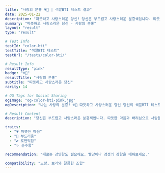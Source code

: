 ```yaml
---
title: "사랑의 분홍 💗🌸 | 색깔BTI 테스트 결과"
date: 2025-01-22
description: "따뜻하고 사랑스러운 당신! 당신은 부드럽고 사랑스러운 분홍색입니다. 따뜻한 마음과 배려심으로 사람들을 감동시키며, 로맨틱하고 감성적이에요. 순수하고 아름다운 영혼을 가졌습니다...."
summary: "따뜻하고 사랑스러운 당신 - 사랑의 분홍"
layout: "result"
type: "result"

# Test Info
testId: "color-bti"
testTitle: "색깔BTI 테스트"
testUrl: "/tests/color-bti/"

# Result Info
resultType: "pink"
badge: "💗🌸"
resultTitle: "사랑의 분홍"
subtitle: "따뜻하고 사랑스러운 당신"
rarity: 14

# OG Tags for Social Sharing
ogImage: "og-color-bti-pink.jpg"
ogDescription: "나는 사랑의 분홍! 💗🌸 따뜻하고 사랑스러운 당신 당신의 색깔BTI 테스트 결과는?"

# Result Content
description: "당신은 부드럽고 사랑스러운 분홍색입니다. 따뜻한 마음과 배려심으로 사람들을 감동시키며, 로맨틱하고 감성적이에요. 순수하고 아름다운 영혼을 가졌습니다."

traits:
  - "💗 따뜻한 마음"
  - "🌸 부드러움"
  - "💕 로맨틱함"
  - "✨ 순수함"

recommendation: "때로는 강인함도 필요해요. 빨강이나 검정의 강함을 배워보세요."

compatibility: "노랑, 보라와 달콤한 조합"
---
```

